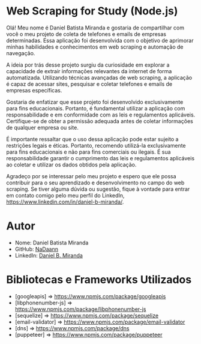 # Web Scraping for Study (Node.js)

Olá! Meu nome é Daniel Batista Miranda e gostaria de compartilhar com você o meu projeto de coleta de telefones e emails de empresas determinadas. Essa aplicação foi desenvolvida com o objetivo de aprimorar minhas habilidades e conhecimentos em web scraping e automação de navegação.

A ideia por trás desse projeto surgiu da curiosidade em explorar a capacidade de extrair informações relevantes da internet de forma automatizada. Utilizando técnicas avançadas de web scraping, a aplicação é capaz de acessar sites, pesquisar e coletar telefones e emails de empresas específicas.

Gostaria de enfatizar que esse projeto foi desenvolvido exclusivamente para fins educacionais. Portanto, é fundamental utilizar a aplicação com responsabilidade e em conformidade com as leis e regulamentos aplicáveis. Certifique-se de obter a permissão adequada antes de coletar informações de qualquer empresa ou site.

É importante ressaltar que o uso dessa aplicação pode estar sujeito a restrições legais e éticas. Portanto, recomendo utilizá-la exclusivamente para fins educacionais e não para fins comerciais ou ilegais. É sua responsabilidade garantir o cumprimento das leis e regulamentos aplicáveis ao coletar e utilizar os dados obtidos pela aplicação.

Agradeço por se interessar pelo meu projeto e espero que ele possa contribuir para o seu aprendizado e desenvolvimento no campo do web scraping. Se tiver alguma dúvida ou sugestão, fique à vontade para entrar em contato comigo pelo meu perfil do LinkedIn, https://www.linkedin.com/in/daniel-b-miranda/.

# Autor

- Nome: Daniel Batista Miranda
- GitHub: [NaDaann](https://github.com/NaDaann)
- LinkedIn: [Daniel B. Miranda](https://www.linkedin.com/in/daniel-b-miranda/)

# Bibliotecas e Frameworks Utilizados

- [googleapis] => https://www.npmjs.com/package/googleapis
- [libphonenumber-js] => https://www.npmjs.com/package/libphonenumber-js
- [sequelize] => https://www.npmjs.com/package/sequelize
- [email-validator] => https://www.npmjs.com/package/email-validator
- [dns] => https://www.npmjs.com/package/dns
- [puppeteer] => https://www.npmjs.com/package/puppeteer
